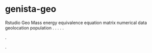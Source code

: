 # genista-geo
Rstudio Geo Mass energy equivalence equation matrix numerical data geolocation population
.
.
.
.
.




.



















.
